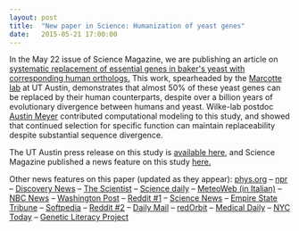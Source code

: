 ```yaml
---
layout: post
title:  "New paper in Science: Humanization of yeast genes"
date:   2015-05-21 17:00:00
---
```

In the May 22 issue of Science Magazine, we are publishing an article on [systematic replacement of essential genes in baker's yeast with corresponding human orthologs.](http://www.sciencemag.org/content/348/6237/921.full) This work, spearheaded by the [Marcotte lab](http://www.marcottelab.org/) at UT Austin, demonstrates that almost 50% of these yeast genes can be replaced by their human counterparts, despite over a billion years of evolutionary divergence between humans and yeast. Wilke-lab postdoc [Austin Meyer](http://meyerlab.org/) contributed computational modeling to this study, and showed that continued selection for specific function can maintain replaceability despite substantial sequence divergence.

The UT Austin press release on this study is [available here,](https://cns.utexas.edu/news/partly-human-yeast-show-a-common-ancestor-s-lasting-legacy) and Science Magazine published a news feature on this study [here.](http://news.sciencemag.org/biology/2015/05/yeast-can-live-human-genes)

Other news features on this paper (updated as they appear): [phys.org](http://phys.org/news/2015-05-partly-human-yeast-common-ancestor.html) 
–  [npr](http://www.npr.org/sections/health-shots/2015/05/21/408322187/you-and-yeast-have-more-in-common-than-you-might-think) – [Discovery News](http://news.discovery.com/human/genetics/newly-created-fungus-is-part-human-part-yeast-150521.htm) – [The Scientist](http://www.the-scientist.com/?articles.view/articleNo/43043/title/Human-Genes-Can-Save-Yeast/) – [Science daily](http://www.sciencedaily.com/releases/2015/05/150521143924.htm) – [MeteoWeb (in Italian)](http://www.meteoweb.eu/2015/05/uomo-e-lievito-cugini-nel-loro-dna-centinaia-di-geni-simili/448464/) – [NBC News](http://www.nbcnews.com/science/science-news/yeast-human-dna-raises-new-genetic-possibilities-n362861) – [Washington Post](http://www.washingtonpost.com/news/speaking-of-science/wp/2015/05/22/scientists-give-yeast-human-genes-to-show-how-much-we-have-in-common/) – [Reddit #1](http://www.reddit.com/r/science/comments/36vgqr/in_a_new_study_researchers_report_successfully/) – [Science News](https://www.sciencenews.org/article/billion-years-evolution-doesn%E2%80%99t-change-some-genes) – [Empire State Tribune](http://www.esbtrib.com/2015/05/22/13086/yeast-and-humans-share-the-same-genetic-links/) – [Softpedia](http://news.softpedia.com/news/Laboratory-Made-Fungus-Is-Part-Human-482053.shtml) – [Reddit #2](http://www.reddit.com/r/science/comments/36ykw6/400_genes_in_yeast_found_to_be_replaceable_with/) – [Daily Mail](http://www.dailymail.co.uk/sciencetech/article-3093411/Meet-family-Scientists-create-strain-yeast-fungus-HUMAN.html) – [redOrbit](http://www.redorbit.com/news/science/1113396438/researchers-create-human-yeast-hybrid-to-study-genetics/) – [Medical Daily](http://www.medicaldaily.com/human-yeast-hybrids-may-bring-new-insights-genetic-diseases-334764) – [NYC Today](http://nycity.today/content/282059-humans-and-yeast-continue-share-genes-researchers-say) – [Genetic Literacy Project](http://www.geneticliteracyproject.org/2015/05/22/no-offense-but-youre-not-that-genetically-different-from-yeast/)
